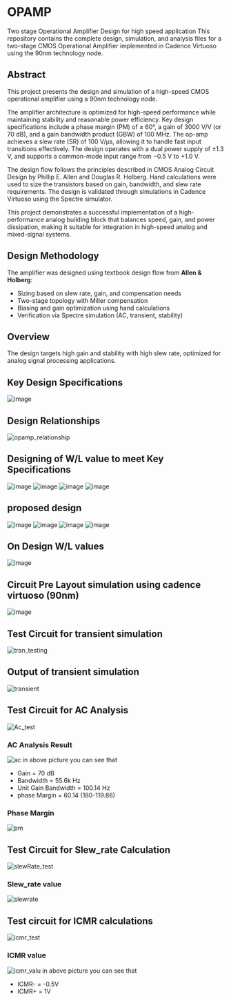 # OPAMP

Two stage  Operational Amplifier Design for high speed application
This repository contains the complete design, simulation, and analysis files for a two-stage CMOS Operational Amplifier implemented in Cadence Virtuoso using the 90nm technology node.

## Abstract
This project presents the design and simulation of a high-speed CMOS operational amplifier using a 90nm technology node. 

The amplifier architecture is optimized for high-speed performance while maintaining stability and reasonable power efficiency. Key design specifications include a phase margin (PM) of ≥ 60°, a gain of 3000 V/V (or 70 dB), and a gain bandwidth product (GBW) of 100 MHz. The op-amp achieves a slew rate (SR) of 100 V/µs, allowing it to handle fast input transitions effectively. The design operates with a dual power supply of ±1.3 V, and supports a common-mode input range from −0.5 V to +1.0 V.

The design flow follows the principles described in CMOS Analog Circuit Design by Phillip E. Allen and Douglas R. Holberg. Hand calculations were used to size the transistors based on gain, bandwidth, and slew rate requirements. The design is validated through simulations in Cadence Virtuoso using the Spectre simulator.

This project demonstrates a successful implementation of a high-performance analog building block that balances speed, gain, and power dissipation, making it suitable for integration in high-speed analog and mixed-signal systems.

## Design Methodology

The amplifier was designed using textbook design flow from **Allen & Holberg**:
- Sizing based on slew rate, gain, and compensation needs
- Two-stage topology with Miller compensation
- Biasing and gain optimization using hand calculations
- Verification via Spectre simulation (AC, transient, stability)


## Overview

The design targets high gain and stability with high slew rate, optimized for analog signal processing applications. 


## Key Design Specifications
![image](https://github.com/user-attachments/assets/28eed64a-b9a2-4108-9077-8d5ebcf29c27)


## Design Relationships
![opamp_relationship ](https://github.com/user-attachments/assets/d930a3ac-0fb8-456b-a9d8-b2db3414aa9c)

## Designing  of W/L value to meet  Key Specifications
![image](https://github.com/user-attachments/assets/180280ea-d734-4af5-ac9c-8fc31ebf1fce)
![image](https://github.com/user-attachments/assets/73f64201-680a-4c8e-bb58-7c97781250a3)
![image](https://github.com/user-attachments/assets/c2db6ac8-1692-4f5e-8926-308deaaff9e8)
![image](https://github.com/user-attachments/assets/8e01e361-2eae-4003-9c7f-49ee30b0cd4f)
## proposed design
![image](https://github.com/user-attachments/assets/9e1352ba-eaae-421c-ab30-721ed51f6fab)
![image](https://github.com/user-attachments/assets/f72b6dc0-c6cc-4419-a123-17838f01cd88)
![image](https://github.com/user-attachments/assets/bd00e43d-05c3-4c75-94c0-b953379f0d55)
![image](https://github.com/user-attachments/assets/3d4a3183-5ef0-4749-b9d9-4600059fa453)

## On Design W/L values
![image](https://github.com/user-attachments/assets/ab131f1e-fcbf-41ef-a2fe-f8fd307ab73f)

## Circuit Pre Layout simulation using cadence virtuoso (90nm)
![image](https://github.com/user-attachments/assets/1b73b3fa-bf98-46ab-9e8a-7b468011d516)

## Test Circuit for transient simulation
![tran_testing](https://github.com/user-attachments/assets/5ec532bc-c88a-43b2-a136-6b9d6e59745b)

## Output of transient simulation
![transient](https://github.com/user-attachments/assets/9ab2e038-8fd5-4cd6-bf9c-f3c5b2ae2805)

## Test Circuit for AC Analysis
![Ac_test](https://github.com/user-attachments/assets/17f41932-51c7-438f-97d5-da5a8e7b60b3)

### AC Analysis Result
![ac](https://github.com/user-attachments/assets/26e6cc2d-b9aa-4bf5-a882-d77efc79e93f)
in above picture you can see that 
- Gain = 70 dB
- Bandwidth = 55.6k Hz
- Unit Gain Bandwidth = 100.14 Hz
- phase Margin = 60.14 (180-119.86)

### Phase Margin
![pm](https://github.com/user-attachments/assets/7300b731-9ddf-4618-a203-3f2ac1e40183)

## Test Circuit for  Slew_rate Calculation
![slewRate_test](https://github.com/user-attachments/assets/9bb842cc-d52b-42c3-a38d-2499c442ced9)

### Slew_rate value
![slewrate](https://github.com/user-attachments/assets/ee36561f-96c3-4ec4-9a5e-cbbb3c68acb7)

## Test circuit for ICMR calculations
![icmr_test](https://github.com/user-attachments/assets/2fa961ab-0d79-4448-8114-15d3dbdd0bb8)

### ICMR value 
![icmr_valu](https://github.com/user-attachments/assets/70d55ed2-feb2-456b-8600-25e835b94f46)
in above picture you can see that 
- ICMR- = -0.5V
- ICMR+ = 1V






















